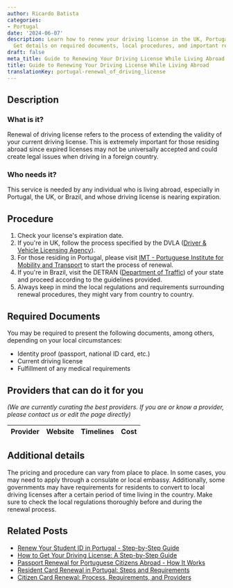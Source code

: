 ```yaml
---
author: Ricardo Batista
categories:
- Portugal
date: '2024-06-07'
description: Learn how to renew your driving license in the UK, Portugal, or Brazil.
  Get details on required documents, local procedures, and important regulations.
draft: false
meta_title: Guide to Renewing Your Driving License While Living Abroad
title: Guide to Renewing Your Driving License While Living Abroad
translationKey: portugal-renewal_of_driving_license
---
```


## Description
### What is it?
Renewal of driving license refers to the process of extending the validity of your current driving license. This is extremely important for those residing abroad since expired licenses may not be universally accepted and could create legal issues when driving in a foreign country. 

### Who needs it?
This service is needed by any individual who is living abroad, especially in Portugal, the UK, or Brazil, and whose driving license is nearing expiration.

## Procedure
1. Check your license's expiration date.
2. If you're in UK, follow the process specified by the DVLA ([Driver & Vehicle Licensing Agency](https://www.gov.uk/renew-driving-licence)).
3. For those residing in Portugal, please visit [IMT - Portuguese Institute for Mobility and Transport](https://www.imt-ip.pt/) to start the process of renewal.
4. If you're in Brazil, visit the DETRAN ([Department of Traffic](http://www.detran.sp.gov.br/)) of your state and proceed according to the guidelines provided. 
5. Always keep in mind the local regulations and requirements surrounding renewal procedures, they might vary from country to country.

## Required Documents
You may be required to present the following documents, among others, depending on your local circumstances:

- Identity proof (passport, national ID card, etc.)
- Current driving license
- Fulfillment of any medical requirements

## Providers that can do it for you

_(We are currently curating the best providers. If you are or know a provider, please contact us or edit the page directly)_

| Provider        |     Website     |     Timelines    |       Cost      |
| :-------------: | :-------------: |  :-------------: | :-------------: |

## Additional details
The pricing and procedure can vary from place to place. In some cases, you may need to apply through a consulate or local embassy. Additionally, some governments may have requirements for residents to convert to local driving licenses after a certain period of time living in the country. Make sure to check the local regulations thoroughly before and during the renewal process.


## Related Posts

- [Renew Your Student ID in Portugal - Step-by-Step Guide](https://tramitit.com/guides/portugal/renewal_of_student_card_for_foreigners/)
- [How to Get Your Driving License: A Step-by-Step Guide](https://tramitit.com/guides/portugal/request_for_driving_license/)
- [Passport Renewal for Portuguese Citizens Abroad - How It Works](https://tramitit.com/guides/portugal/passport_renewal/)
- [Resident Card Renewal in Portugal: Steps and Requirements](https://tramitit.com/guides/portugal/renewal_of_resident_card_for_foreign_citizens/)
- [Citizen Card Renewal: Process, Requirements, and Providers](https://tramitit.com/guides/portugal/renewal_of_citizen_card/)